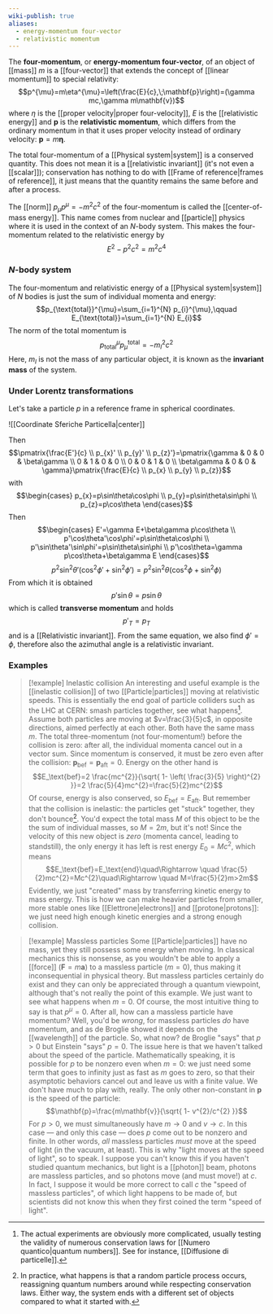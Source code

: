 ```yaml
---
wiki-publish: true
aliases:
  - energy-momentum four-vector
  - relativistic momentum
---
```

The **four-momentum**, or **energy-momentum four-vector**, of an object of [[mass]] $m$ is a [[four-vector]] that extends the concept of [[linear momentum]] to special relativity:
$$p^{\mu}=m\eta^{\mu}=\left(\frac{E}{c},\;\mathbf{p}\right)=(\gamma mc,\gamma m\mathbf{v})$$
where $\eta$ is the [[proper velocity|proper four-velocity]], $E$ is the [[relativistic energy]] and $\mathbf{p}$ is the **relativistic momentum**, which differs from the ordinary momentum in that it uses proper velocity instead of ordinary velocity: $\mathbf{p}=m\boldsymbol{\eta}$.

The total four-momentum of a [[Physical system|system]] is a conserved quantity. This does not mean it is a [[relativistic invariant]] (it's not even a [[scalar]]); conservation has nothing to do with [[Frame of reference|frames of reference]], it just means that the quantity remains the same before and after a process.

The [[norm]] $p_{\mu}p^{\mu}=-m^{2}c^{2}$ of the four-momentum is called the [[center-of-mass energy]]. This name comes from nuclear and [[particle]] physics where it is used in the context of an $N$-body system. This makes the four-momentum related to the relativistic energy by
$$E^{2}-p^{2}c^{2}=m^{2}c^{4}$$
### $N$-body system
The four-momentum and relativistic energy of a [[Physical system|system]] of $N$ bodies is just the sum of individual momenta and energy:
$$p_{\text{total}}^{\mu}=\sum_{i=1}^{N} p_{i}^{\mu},\qquad E_{\text{total}}=\sum_{i=1}^{N} E_{i}$$
The norm of the total momentum is
$$p_{\text{total}}^{\mu}p_{\mu}^{\text{total}}=-m_{I}^{2}c^{2}$$
Here, $m_{I}$ is not the mass of any particular object, it is known as the **invariant mass** of the system.
### Under Lorentz transformations
Let's take a particle $p$ in a reference frame in spherical coordinates.

![[Coordinate Sferiche Particella|center]]

Then
$$\pmatrix{\frac{E'}{c} \\ p_{x}' \\ p_{y}' \\ p_{z}'}=\pmatrix{\gamma & 0 & 0 & \beta\gamma \\ 0 & 1 & 0 & 0 \\ 0 & 0 & 1 & 0 \\ \beta\gamma & 0 & 0 & \gamma}\pmatrix{\frac{E}{c} \\ p_{x} \\ p_{y} \\ p_{z}}$$
with
$$\begin{cases}
p_{x}=p\sin\theta\cos\phi \\
p_{y}=p\sin\theta\sin\phi \\
p_{z}=p\cos\theta
\end{cases}$$
Then
$$\begin{cases}
E'=\gamma E+\beta\gamma p\cos\theta \\
p'\cos\theta'\cos\phi'=p\sin\theta\cos\phi \\
p'\sin\theta'\sin\phi'=p\sin\theta\sin\phi \\
p'\cos\theta=\gamma p\cos\theta+\beta\gamma E
\end{cases}$$
$$p^{2}\sin^{2}\theta'(\cos^{2}\phi'+\sin^{2}\phi')=p^{2}\sin^{2}\theta(\cos^{2}\phi+\sin^{2}\phi)$$
From which it is obtained
$$p'\sin\theta=p\sin\theta$$
which is called **transverse momentum** and holds
$$p'_{T}=p_{T}$$
and is a [[Relativistic invariant]]. From the same equation, we also find $\phi'=\phi$, therefore also the azimuthal angle is a relativistic invariant.
### Examples
> [!example] Inelastic collision
> An interesting and useful example is the [[inelastic collision]] of two [[Particle|particles]] moving at relativistic speeds. This is essentially the end goal of particle colliders such as the LHC at CERN: smash particles together, see what happens[^1]. Assume both particles are moving at $v=\frac{3}{5}c$, in opposite directions, aimed perfectly at each other. Both have the same mass $m$. The total three-momentum (not four-momentum!) before the collision is zero: after all, the individual momenta cancel out in a vector sum. Since momentum is conserved, it must be zero even after the collision: $\mathbf{p}_{\text{bef}}=\mathbf{p}_{\text{aft}}=0$. Energy on the other hand is
> $$E_\text{bef}=2 \frac{mc^{2}}{\sqrt{ 1- \left( \frac{3}{5} \right)^{2} }}=2 \frac{5}{4}mc^{2}=\frac{5}{2}mc^{2}$$
> Of course, energy is also conserved, so $E_\text{bef}=E_\text{aft}$. But remember that the collision is inelastic: the particles get "stuck" together, they don't bounce[^2]. You'd expect the total mass $M$ of this object to be the the sum of individual masses, so $M=2m$, but it's not! Since the velocity of this new object is *zero* (momenta cancel, leading to standstill), the only energy it has left is rest energy $E_{0}=Mc^{2}$, which means
> $$E_\text{bef}=E_\text{end}\quad\Rightarrow \quad \frac{5}{2}mc^{2}=Mc^{2}\quad\Rightarrow \quad M=\frac{5}{2}m>2m$$
> Evidently, we just "created" mass by transferring kinetic energy to mass energy. This is how we can make heavier particles from smaller, more stable ones like [[Elettrone|electrons]] and [[protone|protons]]: we just need high enough kinetic energies and a strong enough collision.

> [!example] Massless particles
> Some [[Particle|particles]] have no mass, yet they still possess some energy when moving. In classical mechanics this is nonsense, as you wouldn't be able to apply a [[force]] ($\mathbf{F}=m\mathbf{a}$) to a massless particle ($m=0$), thus making it inconsequential in physical theory. But massless particles certainly do exist and they can only be appreciated through a quantum viewpoint, although that's not really the point of this example. We just want to see what happens when $m=0$. Of course, the most intuitive thing to say is that $p^{\mu}=0$. After all, how can a massless particle have momentum? Well, you'd be *wrong*, for massless particles *do* have momentum, and as de Broglie showed it depends on the [[wavelength]] of the particle. So, what now? de Broglie "says" that $p>0$ but Einstein "says" $p=0$. The issue here is that we haven't talked about the speed of the particle. Mathematically speaking, it is possible for $p$ to be nonzero even when $m=0$: we just need some term that goes to infinity just as fast as $m$ goes to zero, so that their asymptotic behaviors cancel out and leave us with a finite value. We don't have much to play with, really. The only other non-constant in $\mathbf{p}$ is the speed of the particle:
> $$\mathbf{p}=\frac{m\mathbf{v}}{\sqrt{ 1- v^{2}/c^{2} }}$$
> For $p>0$, we must simultaneously have $m\to0$ and $v\to c$. In this case — and only this case — does $p$ come out to be nonzero and finite. In other words, *all* massless particles *must* move at the speed of light (in the vacuum, at least). This is why "light moves at the speed of light", so to speak. I suppose you can't know this if you haven't studied quantum mechanics, but light is a [[photon]] beam, photons are massless particles, and so photons move (and must move!) at $c$. In fact, I suppose it would be more correct to call $c$ the "speed of massless particles", of which light happens to be made of, but scientists did not know this when they first coined the term "speed of light".

[^1]: The actual experiments are obviously more complicated, usually testing the validity of numerous conservation laws for [[Numero quantico|quantum numbers]]. See for instance, [[Diffusione di particelle]].

[^2]: In practice, what happens is that a random particle process occurs, reassigning quantum numbers around while respecting conservation laws. Either way, the system ends with a different set of objects compared to what it started with.
